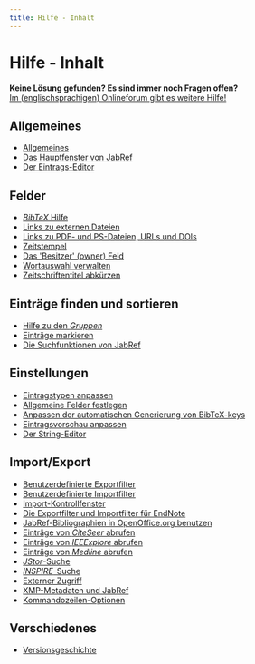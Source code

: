 ```yaml
---
title: Hilfe - Inhalt
---
```


# Hilfe - Inhalt

<div class="panel panel-info">
  <div class="panel-heading">
    <strong>Keine Lösung gefunden? Es sind immer noch Fragen offen?</strong>
  </div>
  <div class="panel-body">
    <a class="btn btn-default" role="button" href="http://discourse.jabref.org">Im (englischsprachigen) Onlineforum gibt es weitere Hilfe!</a>
  </div>
</div>

## Allgemeines

-   [Allgemeines](JabRefHelp)
-   [Das Hauptfenster von JabRef](BaseFrameHelp)
-   [Der Eintrags-Editor](EntryEditorHelp)

## Felder

-   [*BibTeX* Hilfe](BibtexHelp)
-   [Links zu externen Dateien](FileLinks)
-   [Links zu PDF- und PS-Dateien, URLs und DOIs](ExternalFiles)
-   [Zeitstempel](TimeStampHelp)
-   [Das 'Besitzer' (owner) Feld](OwnerHelp)
-   [Wortauswahl verwalten](ContentSelectorHelp)
-   [Zeitschriftentitel abkürzen](JournalAbbreviations)

## Einträge finden und sortieren

-   [Hilfe zu den *Gruppen*](GroupsHelp)
-   [Einträge markieren](MarkingHelp)
-   [Die Suchfunktionen von JabRef](SearchHelp)

## Einstellungen

-   [Eintragstypen anpassen](CustomEntriesHelp)
-   [Allgemeine Felder festlegen](GeneralFields)
-   [Anpassen der automatischen Generierung von BibTeX-keys](BibtexKeyPatterns)
-   [Eintragsvorschau anpassen](PreviewHelp)
-   [Der String-Editor](StringEditorHelp)

## Import/Export
-   [Benutzerdefinierte Exportfilter](CustomExports)
-   [Benutzerdefinierte Importfilter](CustomImports)
-   [Import-Kontrollfenster](ImportInspectionDialog)
-   [Die Exportfilter und Importfilter für EndNote](EndNoteFilters)
-   [JabRef-Bibliographien in OpenOffice.org benutzen](OpenOfficeHelp)
-   [Einträge von *CiteSeer* abrufen](CiteSeerHelp)
-   [Einträge von *IEEExplore* abrufen](IEEEXploreHelp)
-   [Einträge von *Medline* abrufen](MedlineHelp)
-   [*JStor*-Suche](JSTOR)
-   [*INSPIRE*-Suche](INSPIRE)
-   [Externer Zugriff](RemoteHelp)
-   [XMP-Metadaten und JabRef](XMPHelp)
-   [Kommandozeilen-Optionen](CommandLine)

## Verschiedenes

-   [Versionsgeschichte](RevisionHistory)
